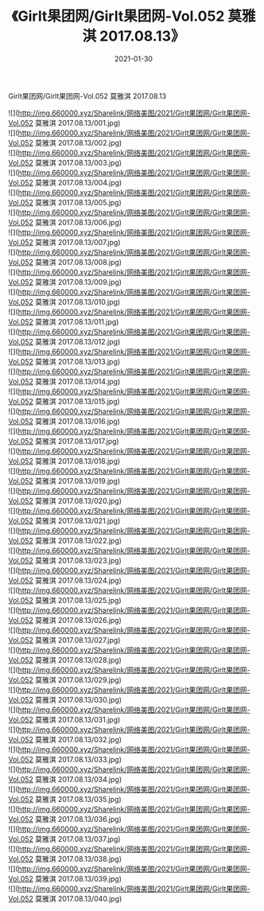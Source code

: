﻿---
layout: post
title:  《Girlt果团网/Girlt果团网-Vol.052 莫雅淇 2017.08.13》
date:   2021-01-30
img: http://img.660000.xyz/Sharelink/网络美图/2021/Girlt果团网/Girlt果团网-Vol.052 莫雅淇 2017.08.13/000.jpg
categories: [美女, 清纯, 唯美]
---

Girlt果团网/Girlt果团网-Vol.052 莫雅淇 2017.08.13

 ![](http://img.660000.xyz/Sharelink/网络美图/2021/Girlt果团网/Girlt果团网-Vol.052 莫雅淇 2017.08.13/001.jpg) <br>![](http://img.660000.xyz/Sharelink/网络美图/2021/Girlt果团网/Girlt果团网-Vol.052 莫雅淇 2017.08.13/002.jpg) <br>![](http://img.660000.xyz/Sharelink/网络美图/2021/Girlt果团网/Girlt果团网-Vol.052 莫雅淇 2017.08.13/003.jpg) <br>![](http://img.660000.xyz/Sharelink/网络美图/2021/Girlt果团网/Girlt果团网-Vol.052 莫雅淇 2017.08.13/004.jpg) <br>![](http://img.660000.xyz/Sharelink/网络美图/2021/Girlt果团网/Girlt果团网-Vol.052 莫雅淇 2017.08.13/005.jpg) <br>![](http://img.660000.xyz/Sharelink/网络美图/2021/Girlt果团网/Girlt果团网-Vol.052 莫雅淇 2017.08.13/006.jpg) <br>![](http://img.660000.xyz/Sharelink/网络美图/2021/Girlt果团网/Girlt果团网-Vol.052 莫雅淇 2017.08.13/007.jpg) <br>![](http://img.660000.xyz/Sharelink/网络美图/2021/Girlt果团网/Girlt果团网-Vol.052 莫雅淇 2017.08.13/008.jpg) <br>![](http://img.660000.xyz/Sharelink/网络美图/2021/Girlt果团网/Girlt果团网-Vol.052 莫雅淇 2017.08.13/009.jpg) <br>![](http://img.660000.xyz/Sharelink/网络美图/2021/Girlt果团网/Girlt果团网-Vol.052 莫雅淇 2017.08.13/010.jpg) <br>![](http://img.660000.xyz/Sharelink/网络美图/2021/Girlt果团网/Girlt果团网-Vol.052 莫雅淇 2017.08.13/011.jpg) <br>![](http://img.660000.xyz/Sharelink/网络美图/2021/Girlt果团网/Girlt果团网-Vol.052 莫雅淇 2017.08.13/012.jpg) <br>![](http://img.660000.xyz/Sharelink/网络美图/2021/Girlt果团网/Girlt果团网-Vol.052 莫雅淇 2017.08.13/013.jpg) <br>![](http://img.660000.xyz/Sharelink/网络美图/2021/Girlt果团网/Girlt果团网-Vol.052 莫雅淇 2017.08.13/014.jpg) <br>![](http://img.660000.xyz/Sharelink/网络美图/2021/Girlt果团网/Girlt果团网-Vol.052 莫雅淇 2017.08.13/015.jpg) <br>![](http://img.660000.xyz/Sharelink/网络美图/2021/Girlt果团网/Girlt果团网-Vol.052 莫雅淇 2017.08.13/016.jpg) <br>![](http://img.660000.xyz/Sharelink/网络美图/2021/Girlt果团网/Girlt果团网-Vol.052 莫雅淇 2017.08.13/017.jpg) <br>![](http://img.660000.xyz/Sharelink/网络美图/2021/Girlt果团网/Girlt果团网-Vol.052 莫雅淇 2017.08.13/018.jpg) <br>![](http://img.660000.xyz/Sharelink/网络美图/2021/Girlt果团网/Girlt果团网-Vol.052 莫雅淇 2017.08.13/019.jpg) <br>![](http://img.660000.xyz/Sharelink/网络美图/2021/Girlt果团网/Girlt果团网-Vol.052 莫雅淇 2017.08.13/020.jpg) <br>![](http://img.660000.xyz/Sharelink/网络美图/2021/Girlt果团网/Girlt果团网-Vol.052 莫雅淇 2017.08.13/021.jpg) <br>![](http://img.660000.xyz/Sharelink/网络美图/2021/Girlt果团网/Girlt果团网-Vol.052 莫雅淇 2017.08.13/022.jpg) <br>![](http://img.660000.xyz/Sharelink/网络美图/2021/Girlt果团网/Girlt果团网-Vol.052 莫雅淇 2017.08.13/023.jpg) <br>![](http://img.660000.xyz/Sharelink/网络美图/2021/Girlt果团网/Girlt果团网-Vol.052 莫雅淇 2017.08.13/024.jpg) <br>![](http://img.660000.xyz/Sharelink/网络美图/2021/Girlt果团网/Girlt果团网-Vol.052 莫雅淇 2017.08.13/025.jpg) <br>![](http://img.660000.xyz/Sharelink/网络美图/2021/Girlt果团网/Girlt果团网-Vol.052 莫雅淇 2017.08.13/026.jpg) <br>![](http://img.660000.xyz/Sharelink/网络美图/2021/Girlt果团网/Girlt果团网-Vol.052 莫雅淇 2017.08.13/027.jpg) <br>![](http://img.660000.xyz/Sharelink/网络美图/2021/Girlt果团网/Girlt果团网-Vol.052 莫雅淇 2017.08.13/028.jpg) <br>![](http://img.660000.xyz/Sharelink/网络美图/2021/Girlt果团网/Girlt果团网-Vol.052 莫雅淇 2017.08.13/029.jpg) <br>![](http://img.660000.xyz/Sharelink/网络美图/2021/Girlt果团网/Girlt果团网-Vol.052 莫雅淇 2017.08.13/030.jpg) <br>![](http://img.660000.xyz/Sharelink/网络美图/2021/Girlt果团网/Girlt果团网-Vol.052 莫雅淇 2017.08.13/031.jpg) <br>![](http://img.660000.xyz/Sharelink/网络美图/2021/Girlt果团网/Girlt果团网-Vol.052 莫雅淇 2017.08.13/032.jpg) <br>![](http://img.660000.xyz/Sharelink/网络美图/2021/Girlt果团网/Girlt果团网-Vol.052 莫雅淇 2017.08.13/033.jpg) <br>![](http://img.660000.xyz/Sharelink/网络美图/2021/Girlt果团网/Girlt果团网-Vol.052 莫雅淇 2017.08.13/034.jpg) <br>![](http://img.660000.xyz/Sharelink/网络美图/2021/Girlt果团网/Girlt果团网-Vol.052 莫雅淇 2017.08.13/035.jpg) <br>![](http://img.660000.xyz/Sharelink/网络美图/2021/Girlt果团网/Girlt果团网-Vol.052 莫雅淇 2017.08.13/036.jpg) <br>![](http://img.660000.xyz/Sharelink/网络美图/2021/Girlt果团网/Girlt果团网-Vol.052 莫雅淇 2017.08.13/037.jpg) <br>![](http://img.660000.xyz/Sharelink/网络美图/2021/Girlt果团网/Girlt果团网-Vol.052 莫雅淇 2017.08.13/038.jpg) <br>![](http://img.660000.xyz/Sharelink/网络美图/2021/Girlt果团网/Girlt果团网-Vol.052 莫雅淇 2017.08.13/039.jpg) <br>![](http://img.660000.xyz/Sharelink/网络美图/2021/Girlt果团网/Girlt果团网-Vol.052 莫雅淇 2017.08.13/040.jpg) <br>